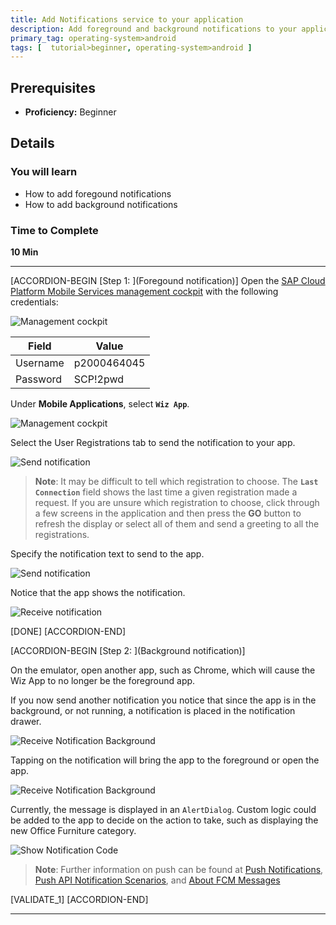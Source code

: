```yaml
---
title: Add Notifications service to your application
description: Add foreground and background notifications to your application with help of Google Firebase.
primary_tag: operating-system>android
tags: [  tutorial>beginner, operating-system>android ]
---
```


## Prerequisites  
 - **Proficiency:** Beginner

## Details
### You will learn  
  - How to add foregound notifications
  - How to add background notifications

### Time to Complete
**10 Min**

---

[ACCORDION-BEGIN [Step 1: ](Foregound notification)]
Open the <a target="_blank" href="https://hcpmsadmin-p2000464045trial.dispatcher.hanatrial.ondemand.com/sap/mobile/admin/ui/index.html">SAP Cloud Platform Mobile Services management cockpit</a> with the following credentials:

![Management cockpit](sap-identity.png)

| Field | Value |
|----|----|
| Username | p2000464045 |
| Password | SCP!2pwd |

Under **Mobile Applications**, select **`Wiz App`**.

![Management cockpit](management-cockpit.png)

Select the User Registrations tab to send the notification to your app.  

![Send notification](send-notification.png)

> **Note**: It may be difficult to tell which registration to choose. The **`Last Connection`** field shows the last time a given registration made a request.  If you are unsure which registration to choose, click through a few screens in the application and then press the **GO** button to refresh the display or select all of them and send a greeting to all the registrations.

Specify the notification text to send to the app.

![Send notification](send-notification2.png)

Notice that the app shows the notification.

![Receive notification](receive-notification.png)

[DONE]
[ACCORDION-END]

[ACCORDION-BEGIN [Step 2: ](Background notification)]

On the emulator, open another app, such as Chrome, which will cause the Wiz App to no longer be the foreground app.

If you now send another notification you notice that since the app is in the background, or not running, a notification is placed in the notification drawer.

![Receive Notification Background](receive-notification-background.png)

Tapping on the notification will bring the app to the foreground or open the app.

![Receive Notification Background](receive-notification-background2.png)

Currently, the message is displayed in an `AlertDialog`.
Custom logic could be added to the app to decide on the action to take, such as displaying the new Office Furniture category.

![Show Notification Code](show-notification-code.png)

> **Note**: Further information on push can be found at <a target="_blank" href="https://help.sap.com/doc/c2d571df73104f72b9f1b73e06c5609a/Latest/en-US/docs/user-guide/foundation/remotenotification.html">Push Notifications</a>, <a target="_blank" href="https://help.sap.com/viewer/38dbd9fbb49240f3b4d954e92335e670/Cloud/en-US/aaec2dbe78ec4fc08ef0a605a899e3dd.html">Push API Notification Scenarios</a>, and <a target="_blank" href="https://firebase.google.com/docs/cloud-messaging/concept-options">About FCM Messages</a>

[VALIDATE_1]
[ACCORDION-END]

---

